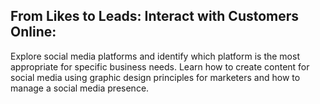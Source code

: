 ## From Likes to Leads: Interact with Customers Online:

Explore social media platforms and identify which platform is the most appropriate for specific business needs. Learn how to create content for social media using graphic design principles for marketers and how to manage a social media presence.